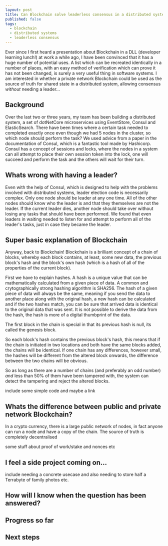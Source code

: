 ```yaml
---
layout: post
title: Can Blockchain solve leaderless consensus in a distributed system part 1
published: false
tags:
  - blockchain
  - distributed systems
  - leaderless consensus
---
```


Ever since I first heard a presentation about Blockchain in a DLL (developer learning lunch!) at work a while ago,
I have been convinced that it has a huge number of potential uses.
A list which can be recreated identically in a number of places,
with an easy method of verification which can prove it has not been changed, is surely a very useful thing in software systems.
I am interested in whether a private network Blockchain could be used as the source of truth for shared state
in a distributed system, allowing consensus _without_ needing a leader...

## Background

Over the last two or three years, my team has been building a distributed system, a set of dotNetCore microservices using EventStore, Consul and ElasticSearch. There have been times where a certain task needed to completed exactly once even though we had 5 nodes in the cluster, so which node should perform the task? We used advice from a paper in the documentation of Consul, which is a fantastic tool made by Hashicorp. Consul has a concept of sessions and locks, where the nodes in a system can all attempt to place their own session token into the lock, one will succeed and perform the task and the others will wait for their turn.

## Whats wrong with having a leader?

Even with the help of Consul, which is designed to help with the problems involved with distributed systems, leader election code is necessarily complex. Only one node should be leader at any one time. All of the other nodes should know who the leader is and that they themselves are not the leader. If the current leader dies, another node should take over without losing any tasks that should have been performed. We found that even leaders in waiting needed to listen for and attempt to perform all of the leader's tasks, just in case they became the leader.

## Super basic explanation of Blockchain

Anyway, back to Blockchain! Blockchain is a brilliant concept of a chain of blocks, whereby each block contains, at least, some new data, the previous block's hash and the block's own hash (which is a hash of all of the properties of the current block).

First we have to explain hashes.
A hash is a unique value that can be mathematically calculated from a given piece of data. A common and crytographically strong hashing algorithm is SHA256. The hash of a given piece of data will always be the same, meaning if you send the data to another place along with the original hash, a new hash can be calculated and if the two hashes match, you can be sure that arrived data is identical to the original data that was sent. It is not possible to derive the data from the hash, the hash is more of a digital thumbprint of the data.

The first block in the chain is special in that its previous hash is null, its called the genesis block.

So each block's hash contains the previous block's hash, this means that if the chain is initiated in two locations and both have the same blocks added, the chains will be identical. If one chain has any differences, however small, the hashes will be different from the altered block onwards, the difference between the two chains will be obvious.

So as long as there are a number of chains (and preferably an odd number) _and_ less than 50% of them have been tampered with, the system can detect the tampering and reject the altered blocks.

include some simple code and maybe a link

## Whats the difference between public and private network Blockchain?

In a crypto currency, there is a large public network of nodes, in fact anyone can run a node and have a copy of the chain. The source of truth is completely decentralised 

some stuff about proof of work/stake and nonces etc

## I feel a side project coming on...

include needing a concrete usecase and also needing to store half a Terrabyte of family photos etc.

## How will I know when the question has been answered?

## Progress so far

## Next steps



